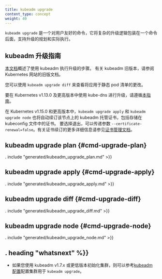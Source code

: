 ```yaml
---
title: kubeadm upgrade
content_type: concept
weight: 40
---
```

<!-- ---
reviewers:
- mikedanese
- luxas
- jbeda
title: kubeadm upgrade
content_type: concept
weight: 40
--- -->

<!-- overview -->
<!--
`kubeadm upgrade` is a user-friendly command that wraps complex upgrading logic
behind one command, with support for both planning an upgrade and actually performing it. -->
`kubeadm upgrade` 是一个对用户友好的命令，它将复杂的升级逻辑包装在一个命令后面，支持升级的规划和实际执行。


<!-- body -->

<!--
## kubeadm upgrade guidance
-->
## kubeadm 升级指南

<!--
The steps for performing a upgrade using kubeadm are outlined in [this document](/docs/tasks/administer-cluster/kubeadm/kubeadm-upgrade/).
For older versions of kubeadm, please refer to older documentation sets of the Kubernetes website.
-->
[本文档](/docs/tasks/administer-cluster/kubeadm/kubeadm-upgrade/)概述了使用 kubeadm 执行升级的步骤。
有关 kubeadm 旧版本，请参阅 Kubernetes 网站的旧版文档。

<!--
You can use `kubeadm upgrade diff` to see the changes that would be applied to static pod manifests.
-->
您可以使用 `kubeadm upgrade diff` 来查看将应用于静态 pod 清单的更改。

<!--
To use kube-dns with upgrades in Kubernetes v1.13.0 and later please follow [this guide](/docs/reference/setup-tools/kubeadm/kubeadm-init-phase/#cmd-phase-addon).
-->
要在 Kubernetes v1.13.0 及更高版本中使用 kube-dns 进行升级，请遵循[本指南](/docs/reference/setup-tools/kubeadm/kubeadm-init-phase/#cmd-phase-addon)。

<!--
In Kubernetes v1.15.0 and later, `kubeadm upgrade apply` and `kubeadm upgrade node` will also
automatically renew the kubeadm managed certificates on this node, including those stored in kubeconfig files.
To opt-out, it is possible to pass the flag `--certificate-renewal=false`. For more details about certificate
renewal see the [certificate management documentation](/docs/tasks/administer-cluster/kubeadm/kubeadm-certs).
-->
在 Kubernetes v1.15.0 和更高版本中，`kubeadm upgrade apply` 和 `kubeadm upgrade node` 也将自动续订该节点上的 kubeadm 托管证书，包括存储在 kubeconfig 文件中的证书。
要选择退出，可以传递参数 `--certificate-renewal=false`。有关证书续订的更多详细信息请参见[证书管理文档](/docs/tasks/administer-cluster/kubeadm/kubeadm-certs)。


## kubeadm upgrade plan {#cmd-upgrade-plan}
. include "generated/kubeadm_upgrade_plan.md" >}}

## kubeadm upgrade apply  {#cmd-upgrade-apply}
. include "generated/kubeadm_upgrade_apply.md" >}}

## kubeadm upgrade diff {#cmd-upgrade-diff}
. include "generated/kubeadm_upgrade_diff.md" >}}

## kubeadm upgrade node {#cmd-upgrade-node}
. include "generated/kubeadm_upgrade_node.md" >}}



## . heading "whatsnext" %}}

<!--
* [kubeadm config](/docs/reference/setup-tools/kubeadm/kubeadm-config/) if you initialized your cluster using kubeadm v1.7.x or lower, to configure your cluster for `kubeadm upgrade` -->
* 如果您使用 kubeadm v1.7.x 或更低版本初始化集群，则可以参考[kubeadm 配置](/docs/reference/setup-tools/kubeadm/kubeadm-config/)配置集群用于 `kubeadm upgrade`。

